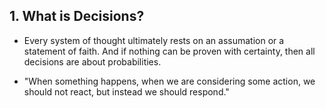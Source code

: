 ## 1. What is Decisions?

- Every system of thought ultimately rests on an assumation or a statement of faith. And if nothing can be proven with certainty, then all decisions are about probabilities.

- "When something happens, when we are considering some action, we should not react, but instead we should respond."